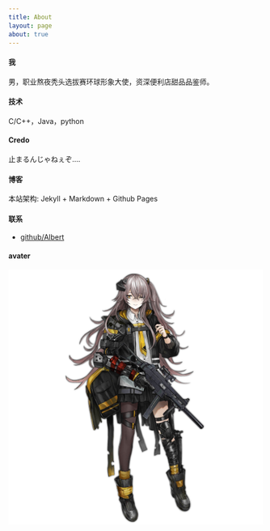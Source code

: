 ```yaml
---
title: About
layout: page
about: true
---
```


#### 我

男，职业熬夜秃头选拔赛环球形象大使，资深便利店甜品品鉴师。

#### 技术

C/C++，Java，python



#### Credo

止まるんじゃねぇぞ....

#### 博客

本站架构: Jekyll + Markdown + Github Pages

#### 联系

+ [github/Albert](https://github.com/Albert-Lucif4)


#### avater

![ I am in blood Stepped in so far that, should I wade no more, Returning were as tedious as go over.](https://github.com/Albert-Lucif4/Albert-Lucif4.github.io/blob/master/images/2016/Pic_UMP45Mod.png?raw=true " I am in blood Stepped in so far that, should I wade no more, Returning were as tedious as go over.")

